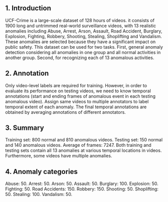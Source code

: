 <h2>1. Introduction</h2>
UCF-Crime is a large-scale dataset of 128 hours of videos. it consists of 1900 long and untrimmed real-world surveillance videos, with 13 realistic anomalies including Abuse, Arrest, Arson, Assault, Road Accident, Burglary, Explosion, Fighting, Robbery, Shooting, Stealing, Shoplifting and Vandalism. These anomalies are selected because they have a significant impact on public safety. This dataset can be used for two tasks. First, general anomaly detection considering all anomalies in one group and all normal activities in another group. Second, for recognizing each of 13 anomalous activities. 
<h2>2. Annotation</h2>
Only video-level labels are required for training. However, in order to evaluate its performance on testing videos, we need to know temporal annotations (start and ending frames of anomalous event in each testing anomalous video). Assign same videos to multiple annotators to label temporal extent of each anomaly. The final temporal annotations are obtained by averaging annotations of different annotators.
<h2>3. Summary</h2>
Training set: 800 normal and 810 anomalous videos.
Testing set: 150 normal and 140 anomalous videos.
Average of frames: 7247.
Both training and testing sets contain all 13 anomalies at various temporal locations in videos. Furthermore, some videos have multiple anomalies. 
<h2>4. Anomaly categories</h2>
Abuse: 50.
Arrest: 50.
Arson: 50.
Assault: 50.
Burglary: 100.
Explosion: 50.
Fighting: 50.
Road Accidents: 150.
Robbery: 150.
Shooting: 50.
Shoplifting: 50.
Stealing: 100.
Vandalism: 50.